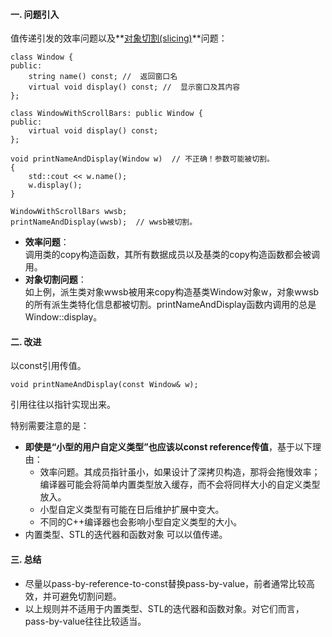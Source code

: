 #### 一. 问题引入
值传递引发的效率问题以及**[对象切割(slicing)](https://blog.csdn.net/sszgg2006/article/details/7816725)**问题：  

	class Window {
	public:
		string name() const; //  返回窗口名
		virtual void display() const; //  显示窗口及其内容
	};
	
	class WindowWithScrollBars: public Window {
	public:
		virtual void display() const;
	};

	void printNameAndDisplay(Window w)	// 不正确！参数可能被切割。
	{
		std::cout << w.name();
		w.display();
	}

	WindowWithScrollBars wwsb;
	printNameAndDisplay(wwsb);	// wwsb被切割。

- **效率问题**：  
调用类的copy构造函数，其所有数据成员以及基类的copy构造函数都会被调用。  
- **对象切割问题**：  
如上例，派生类对象wwsb被用来copy构造基类Window对象w，对象wwsb的所有派生类特化信息都被切割。printNameAndDisplay函数内调用的总是Window::display。  

#### 二. 改进
以const引用传值。  

	void printNameAndDisplay(const Window& w);

引用往往以指针实现出来。  

特别需要注意的是：  
- **即使是“小型的用户自定义类型”也应该以const reference传值**，基于以下理由：  
	- 效率问题。其成员指针虽小，如果设计了深拷贝构造，那将会拖慢效率；编译器可能会将简单内置类型放入缓存，而不会将同样大小的自定义类型放入。
	- 小型自定义类型有可能在日后维护扩展中变大。
	- 不同的C++编译器也会影响小型自定义类型的大小。  
- 内置类型、STL的迭代器和函数对象 可以以值传递。
	
#### 三. 总结
- 尽量以pass-by-reference-to-const替换pass-by-value，前者通常比较高效，并可避免切割问题。
- 以上规则并不适用于内置类型、STL的迭代器和函数对象。对它们而言，pass-by-value往往比较适当。